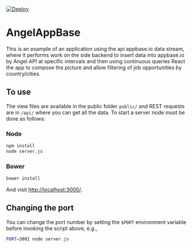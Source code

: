 [![Deploy](https://www.herokucdn.com/deploy/button.png)](https://heroku.com/deploy)

# AngelAppBase

This is an example of an application using the api appbase.io data stream, where it performs work on the side backend to insert data into appbase.io by Angel API at specific intervals and then using continuous queries React the app to compose the picture and allow filtering of job opportunities by country/cities.

## To use

The view files are available in the public folder  `public/` and REST requests are in `/api/` where you can get all the data. To start a server node must be done as follows:

### Node

```sh
npm install
node server.js
```

### Bower

```sh
bower install
```

And visit <http://localhost:3000/>.

## Changing the port

You can change the port number by setting the `$PORT` environment variable before invoking the script above, e.g.,

```sh
PORT=3001 node server.js
```